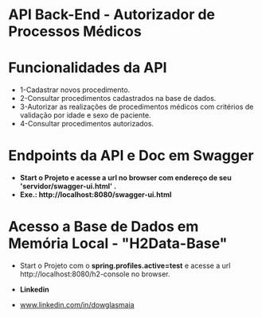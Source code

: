 # API Back-End -  Autorizador de Processos Médicos

# Funcionalidades da API
* 1-Cadastrar novos procedimento.
* 2-Consultar procedimentos cadastrados na base de dados.
* 3-Autorizar as realizações de procedimentos médicos com critérios de validação por idade e sexo de paciente.
* 4-Consultar procedimentos autorizados.

# Endpoints da API e Doc em Swagger

* **Start o Projeto e acesse a url no browser com endereço de seu 'servidor/swagger-ui.html' .** 
* **Exe.: http://localhost:8080/swagger-ui.html**

# Acesso a Base de Dados em Memória Local - "H2Data-Base"
* Start o Projeto com o **spring.profiles.active=test** e acesse a url http://localhost:8080/h2-console no browser.

* **Linkedin**
* www.linkedin.com/in/dowglasmaia

